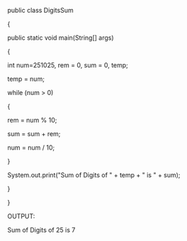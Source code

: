 public class DigitsSum

{

public static void main(String[] args) 

{

int num=251025, rem = 0, sum = 0, temp;

temp = num;

while (num > 0)

{

rem = num % 10;

sum = sum + rem;

num = num / 10;

}

System.out.print("Sum of Digits of " + temp + " is " + sum);

}

}





OUTPUT:

Sum of Digits of 25 is 7



